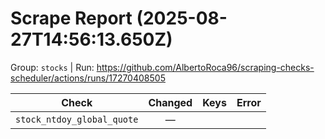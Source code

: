 # Scrape Report (2025-08-27T14:56:13.650Z)

Group: `stocks`  |  Run: https://github.com/AlbertoRoca96/scraping-checks-scheduler/actions/runs/17270408505

| Check | Changed | Keys | Error |
|---|:---:|:--|:--|
| `stock_ntdoy_global_quote` | — |  |  |
